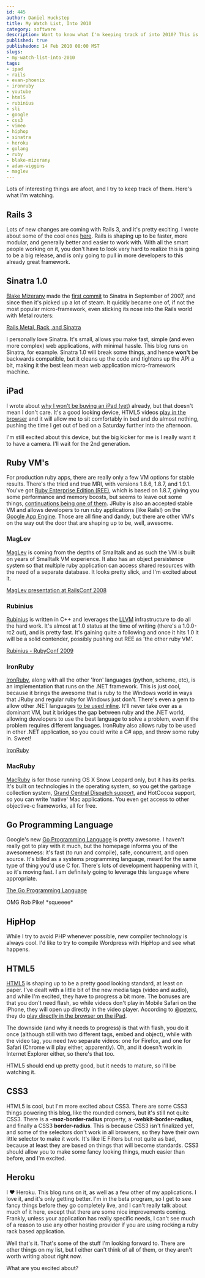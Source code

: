 ```yaml
--- 
id: 445
author: Daniel Huckstep
title: My Watch List, Into 2010
category: software
description: Want to know what I'm keeping track of into 2010? This is it.
published: true
publishedon: 14 Feb 2010 08:00 MST
slugs: 
- my-watch-list-into-2010
tags: 
- ipad
- rails
- evan-phoenix
- ironruby
- youtube
- html5
- rubinius
- sli
- google
- css3
- vimeo
- hiphop
- sinatra
- heroku
- golang
- ruby
- blake-mizerany
- adam-wiggins
- maglev
---
```

Lots of interesting things are afoot, and I try to keep track of them.
Here's what I'm watching.

## Rails 3

Lots of new changes are coming with Rails 3, and it's pretty exciting. I
wrote about some of the cool ones
[here](http://blog.darkhax.com/2010/02/06/rails-3-release-notes-what-does-it-mean-to-you).
Rails is shaping up to be faster, more modular, and generally better and
easier to work with. With all the smart people working on it, you don't
have to look very hard to realize this is going to be a big release, and
is only going to pull in more developers to this already great
framework.

## Sinatra 1.0

[Blake Mizerany](http://github.com/bmizerany) made the [first
commit](http://github.com/sinatra/sinatra/commit/72be291da2bf7a5e2dacf8b9119a258d8db53c43)
to Sinatra in September of 2007, and since then it's picked up a lot of
steam. It quickly became one of, if not the most popular
micro-framework, even sticking its nose into the Rails world with Metal
routers:

[Rails Metal, Rack, and
Sinatra](http://www.slideshare.net/adamwiggins/rails-metal-rack-and-sinatra)

I personally love Sinatra. It's small, allows you make fast, simple (and
even more complex) web applications, with minimal hassle. This blog runs
on Sinatra, for example. Sinatra 1.0 will break some things, and hence
**won't** be backwards compatible, but it cleans up the code and
tightens up the API a bit, making it the best lean mean web application
micro-framework machine.

## iPad

I wrote about [why I won't be buying an iPad
(yet)](http://blog.darkhax.com/2010/02/01/why-i-won-t-be-buying-an-ipad-yet)
already, but that doesn't mean I don't care. It's a good looking device,
HTML5 videos [play in the
browser](http://twitter.com/peterc/status/8928582766) and it will allow
me to sit comfortably in bed and do almost nothing, pushing the time I
get out of bed on a Saturday further into the afternoon.

I'm still excited about this device, but the big kicker for me is I
really want it to have a camera. I'll wait for the 2nd generation.

## Ruby VM's

For production ruby apps, there are really only a few VM options for
stable results. There's the tried and true MRI, with versions 1.8.6,
1.8.7, and 1.9.1. You've got [Ruby Enterprise Edition
(REE)](http://www.rubyenterpriseedition.com/), which is based on 1.8.7,
giving you some performance and memory boosts, but seems to leave out
some things, [continuations being one of
them](http://twitter.com/lsegal/status/7293701988). JRuby is also an
accepted stable VM and allows developers to run ruby applications (like
Rails!) on the [Google App Engine](http://code.google.com/appengine/).
Those are all fine and dandy, but there are other VM's on the way out
the door that are shaping up to be, well, awesome.

### MagLev

[MagLev](http://maglev.gemstone.com/) is coming from the depths of
Smalltalk and as such the VM is built on years of Smalltalk VM
experience. It also has an object persistence system so that multiple
ruby application can access shared resources with the need of a separate
database. It looks pretty slick, and I'm excited about it.

[MagLev presentation at RailsConf 2008](http://vimeo.com/1147409)

### Rubinius

[Rubinius](http://rubini.us/) is written in C++ and leverages the
[LLVM](http://llvm.org/) infrastructure to do all the hard work. It's
almost at 1.0 status at the time of writing (there's a 1.0.0-rc2 out),
and is pretty fast. It's gaining quite a following and once it hits 1.0
it will be a solid contender, possibly pushing out REE as 'the other
ruby VM'.

[Rubinius - RubyConf
2009](http://www.slideshare.net/evanphx/rubyconf-2009)

### IronRuby

[IronRuby](http://ironruby.net/), along with all the other 'Iron'
languages (python, scheme, etc), is an implementation that runs on the
.NET framework. This is just cool, because it brings the awesome that is
ruby to the Windows world in ways that JRuby and regular ruby for
Windows just don't. There's even a gem to allow other .NET languages [to
be used inline](http://github.com/rvernagus/IronRubyInline). It'll never
take over as a dominant VM, but it bridges the gap between ruby and the
.NET world, allowing developers to use the best language to solve a
problem, even if the problem requires different languages. IronRuby also
allows ruby to be used in other .NET application, so you could write a
C# app, and throw some ruby in. Sweet!

[IronRuby](http://www.slideshare.net/BenHalluk/ironruby)

### MacRuby

[MacRuby](http://www.macruby.org/) is for those running OS X Snow
Leopard only, but it has its perks. It's built on technologies in the
operating system, so you get the garbage collection system, [Grand
Central Dispatch
support](http://www.macruby.org/documentation/gcd.html), and HotCocoa
support, so you can write 'native' Mac applications. You even get access
to other objective-c frameworks, all for free.

## Go Programming Language

Google's new [Go Programming Language](http://golang.org/) is pretty
awesome. I haven't really got to play with it much, but the homepage
informs you of the awesomeness: it's fast (to run and compile), safe,
concurrent, and open source. It's billed as a systems programming
language, meant for the same type of thing you'd use C for. There's lots
of development happening with it, so it's moving fast. I am definitely
going to leverage this language where appropriate.

[The Go Programming
Language](http://www.youtube.com/watch?v=rKnDgT73v8s&feature=player_embedded)

OMG Rob Pike! \*squeeee\*

## HipHop

While I try to avoid PHP whenever possible, new compiler technology is
always cool. I'd like to try to compile Wordpress with HipHop and see
what happens.

## HTML5

[HTML5](http://www.w3.org/TR/html5/) is shaping up to be a pretty good
looking standard, at least on paper. I've dealt with a little bit of the
new media tags (video and audio), and while I'm excited, they have to
progress a bit more. The bonuses are that you don't need flash, so while
videos don't play in Mobile Safari on the iPhone, they will open up
directly in the video player. According to
[@peterc](http://twitter.com/peterc), they do [play directly in the
browser on the iPad](http://twitter.com/peterc/status/8928582766).

The downside (and why it needs to progress) is that with flash, you do
it once (although still with two different tags, embed and object),
while with the video tag, you need two separate videos: one for Firefox,
and one for Safari (Chrome will play either, apparently). Oh, and it
doesn't work in Internet Explorer either, so there's that too.

HTML5 should end up pretty good, but it needs to mature, so I'll be
watching it.

## CSS3

HTML5 is cool, but I'm more excited about CSS3. There are some CSS3
things powering this blog, like the rounded corners, but it's still not
quite CSS3. There is a **-moz-border-radius** property, a
**-webkit-border-radius**, and finally a CSS3 **border-radius**. This is
because CSS3 isn't finalized yet, and some of the selectors don't work
in all browsers, so they have their own little selector to make it work.
It's like IE Filters but not quite as bad, because at least they are
based on things that will become standards. CSS3 should allow you to
make some fancy looking things, much easier than before, and I'm
excited.

## Heroku

I ♥ Heroku. This blog runs on it, as well as a few other of my
applications. I love it, and it's only getting better. I'm in the beta
program, so I get to see fancy things before they go completely live,
and I can't really talk about much of it here, except that there are
some nice improvements coming. Frankly, unless your application has
really specific needs, I can't see much of a reason to use any other
hosting provider if you are using rocking a ruby rack based application.

Well that's it. That's some of the stuff I'm looking forward to. There
are other things on my list, but I either can't think of all of them, or
they aren't worth writing about right now.

What are you excited about?
